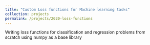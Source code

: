 ```yaml
---
title: "Custom Loss functions for Machine learning tasks"
collection: projects
permalink: /projects/2020-loss-functions
---
```


Writing loss functions for classification and regression problems from scratch using numpy as a base library
